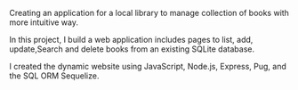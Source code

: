 Creating an application for a local library to manage collection of books with more intuitive way.

In this project, I build a web application includes pages to list, add, update,Search and delete books from an existing SQLite database. 

I created the dynamic website using JavaScript, Node.js, Express, Pug, and the SQL ORM Sequelize.

